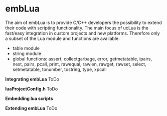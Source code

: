 # embLua
The aim of embLua is to provide C/C++ developers the possibility to extend their code with scripting functionality. The main focus of ucLua is the fast/easy integration in custom projects and new platforms. Therefore only a subset of the Lua module and functions are available:
- table module
- string module
- global functions: assert, collectgarbage, error, getmetatable, ipairs, next, pairs, pcall, print, rawequal, rawlen, rawget, rawset, select, setmetatable, tonumber, tostring, type, xpcall

**Integrating embLua**
ToDo


**luaProjectConfig.h**
ToDo

**Embedding lua scripts**


**Extending embLua**
ToDo
